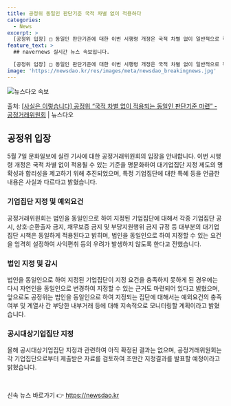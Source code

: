 ```yaml
---
title: 공정위 동일인 판단기준 국적 차별 없이 적용하다
categories:
  - News
excerpt: >
  [공정위 입장] □ 동일인 판단기준에 대한 이번 시행령 개정은 국적 차별 없이 일반적으로 적용될 수 있는 기…
feature_text: >
  ## navernews 실시간 뉴스 속보입니다.

  [공정위 입장] □ 동일인 판단기준에 대한 이번 시행령 개정은 국적 차별 없이 일반적으로 적용될 수 있는 기…
image: 'https://newsdao.kr/res/images/meta/newsdao_breakingnews.jpg'
---
```


![뉴스다오 속보](https://newsdao.kr/res/images/meta/newsdao_breakingnews.jpg)

<p>출처: <a href="https://newsdao.kr/3765" rel="dofollow">[사실은 이렇습니다] 공정위 “국적 차별 없이 적용되는 동일인 판단기준 마련” - 공정거래위원회</a> | 뉴스다오</p>

<h2 data-ke-size="size26">공정위 입장</h2>
<p data-ke-size="size16">5월 7일 문화일보에 실린 기사에 대한 공정거래위원회의 입장을 안내합니다. 이번 시행령 개정은 국적 차별 없이 적용될 수 있는 기준을 명문화하여 대기업집단 지정 제도의 명확성과 합리성을 제고하기 위해 추진되었으며, 특정 기업집단에 대한 특혜 등을 언급한 내용은 사실과 다르다고 밝혔습니다.</p>

<h3>기업집단 지정 및 예외요건</h3>
<p data-ke-size="size16">공정거래위원회는 법인을 동일인으로 하여 지정된 기업집단에 대해서 각종 기업집단 공시, 상호·순환출자 금지, 채무보증 금지 및 부당지원행위 금지 규정 등 대부분의 대기업집단 시책은 동일하게 적용된다고 밝히며, 법인을 동일인으로 하여 지정할 수 있는 요건을 엄격히 설정하여 사익편취 등의 우려가 발생하지 않도록 한다고 전했습니다.</p>

<h3>법인 지정 및 감시</h3>
<p data-ke-size="size16">법인을 동일인으로 하여 지정된 기업집단이 지정 요건을 충족하지 못하게 된 경우에는 다시 자연인을 동일인으로 변경하여 지정할 수 있는 근거도 마련되어 있다고 밝혔으며, 앞으로도 공정위는 법인을 동일인으로 하여 지정되는 집단에 대해서는 예외요건의 충족 여부 및 계열사 간 부당한 내부거래 등에 대해 지속적으로 모니터링할 계획이라고 밝혔습니다.</p>

<h3>공시대상기업집단 지정</h3>
<p data-ke-size="size16">올해 공시대상기업집단 지정과 관련하여 아직 확정된 결과는 없으며, 공정거래위원회는 각 기업집단으로부터 제출받은 자료를 검토하여 조만간 지정결과를 발표할 예정이라고 밝혔습니다.</p>
<p data-ke-size="size16">&nbsp;</p> 

신속 뉴스 바로가기 👉 <a href="https://newsdao.kr" rel="dofollow">https://newsdao.kr</a>


